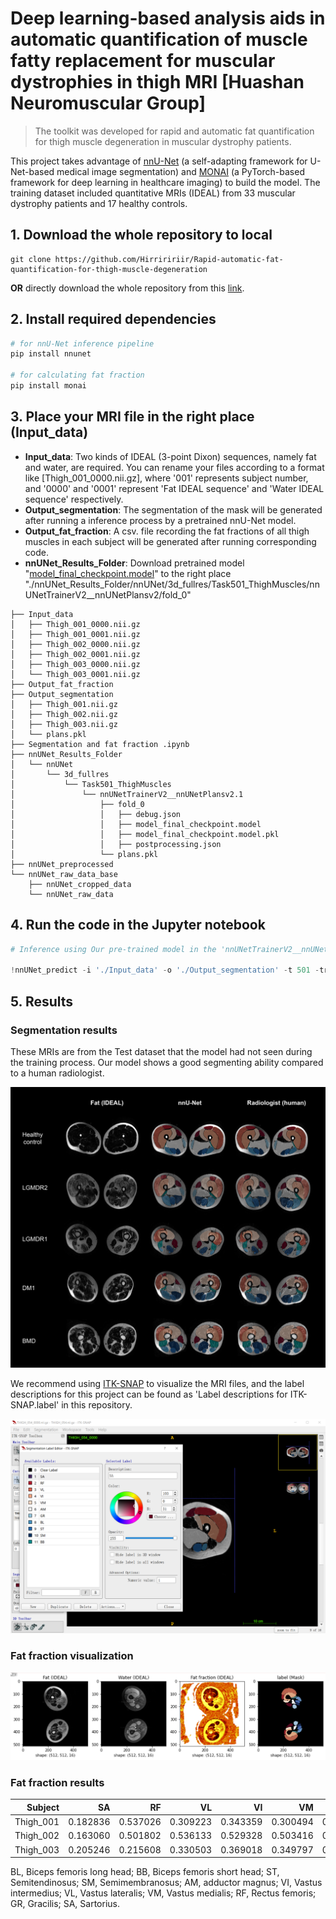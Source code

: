 # Deep learning-based analysis aids in automatic quantification of muscle fatty replacement for muscular dystrophies in thigh MRI [Huashan Neuromuscular Group]

> The toolkit was developed for rapid and automatic fat quantification for thigh muscle degeneration in muscular dystrophy patients. 

This project takes advantage of [nnU-Net](https://github.com/MIC-DKFZ/nnUNet) (a self-adapting framework for U-Net-based medical image segmentation) and [MONAI](https://monai.io/) (a PyTorch-based framework for deep learning in healthcare imaging) to build the model. The training dataset included quantitative MRIs (IDEAL) from 33 muscular dystrophy patients and 17 healthy controls. 

## 1. Download the whole repository to local

```
git clone https://github.com/Hirriririir/Rapid-automatic-fat-quantification-for-thigh-muscle-degeneration
```

**OR** directly download the whole repository from this [link](https://1drv.ms/u/s!AlEvpu4I75DnkKYZsUkdpzNUuq12Ww?e=D0WoyL).

## 2. Install required dependencies

```python
# for nnU-Net inference pipeline
pip install nnunet

# for calculating fat fraction
pip install monai
```

## 3. Place your MRI file in the right place (Input_data)

- **Input_data**: Two kinds of IDEAL (3-point Dixon) sequences, namely fat and water, are required. You can rename your files according to a format like [Thigh_001_0000.nii.gz], where '001' represents subject number, and '0000' and '0001' represent 'Fat IDEAL sequence' and 'Water IDEAL sequence' respectively.
- **Output_segmentation**: The segmentation of the mask will be generated after running a inference process by a pretrained nnU-Net model.
- **Output_fat_fraction**: A csv. file recording the fat fractions of all thigh muscles in  each subject will be generated after running corresponding code. 
- **nnUNet_Results_Folder**: Download pretrained model "[model_final_checkpoint.model](https://1drv.ms/u/s!AlEvpu4I75DnkKZmOZFEznbo7OkPxw?e=DTB2Sp)" to the right place "./nnUNet_Results_Folder/nnUNet/3d_fullres/Task501_ThighMuscles/nnUNetTrainerV2__nnUNetPlansv2/fold_0"

```
├── Input_data
│   ├── Thigh_001_0000.nii.gz
│   ├── Thigh_001_0001.nii.gz
│   ├── Thigh_002_0000.nii.gz
│   ├── Thigh_002_0001.nii.gz
│   ├── Thigh_003_0000.nii.gz
│   └── Thigh_003_0001.nii.gz
├── Output_fat_fraction
├── Output_segmentation
│   ├── Thigh_001.nii.gz
│   ├── Thigh_002.nii.gz
│   ├── Thigh_003.nii.gz
│   └── plans.pkl
├── Segmentation and fat fraction .ipynb
├── nnUNet_Results_Folder
│   └── nnUNet
│       └── 3d_fullres
│           └── Task501_ThighMuscles
│               └── nnUNetTrainerV2__nnUNetPlansv2.1
│                   ├── fold_0
│                   │   ├── debug.json
│                   │   ├── model_final_checkpoint.model
│                   │   ├── model_final_checkpoint.model.pkl
│                   │   ├── postprocessing.json
│                   └── plans.pkl
├── nnUNet_preprocessed
└── nnUNet_raw_data_base
    ├── nnUNet_cropped_data
    └── nnUNet_raw_data
```

## 4. Run the code in the Jupyter notebook

```python
# Inference using Our pre-trained model in the 'nnUNetTrainerV2__nnUNetPlansv2.1' dictionary

!nnUNet_predict -i './Input_data' -o './Output_segmentation' -t 501 -tr nnUNetTrainerV2 -m 3d_fullres
```

## 5. Results

### Segmentation results

These MRIs are from the Test dataset that the model had not seen during the training process. Our model shows a good segmenting ability compared to a human radiologist. 

![](https://raw.githubusercontent.com/Cpresident/fopi/main/Model%20demo%20fig-01.png)

We recommend using [ITK-SNAP](http://www.itksnap.org/) to visualize the MRI files, and the label descriptions for this project can be found as 'Label descriptions for ITK-SNAP.label' in this repository.

![](https://raw.githubusercontent.com/Cpresident/fopi/main/20220505004543.png)

### Fat fraction visualization

![](https://raw.githubusercontent.com/Cpresident/fopi/main/20220504230640.png)

### Fat fraction results

|   Subject |       SA |       RF |       VL |       VI |       VM |       AM |       GR |       BL |       ST |       SM |       BB |
| --------: | -------: | -------: | -------: | -------: | -------: | -------: | -------: | -------: | -------: | -------: | -------: |
| Thigh_001 | 0.182836 | 0.537026 | 0.309223 | 0.343359 | 0.300494 | 0.648822 | 0.235308 | 0.639768 | 0.649394 | 0.617633 | 0.418268 |
| Thigh_002 | 0.163060 | 0.501802 | 0.536133 | 0.529328 | 0.503416 | 0.405981 | 0.118544 | 0.618817 | 0.542495 | 0.672286 | 0.156817 |
| Thigh_003 | 0.205246 | 0.215608 | 0.330503 | 0.369018 | 0.349797 | 0.224268 | 0.127358 | 0.325287 | 0.201906 | 0.266562 | 0.198464 |

BL, Biceps femoris long head; BB, Biceps femoris short head; ST, Semitendinosus; SM, Semimembranosus; AM, adductor magnus; VI, Vastus intermedius; VL, Vastus lateralis; VM, Vastus medialis; RF, Rectus femoris; GR, Gracilis; SA, Sartorius.
